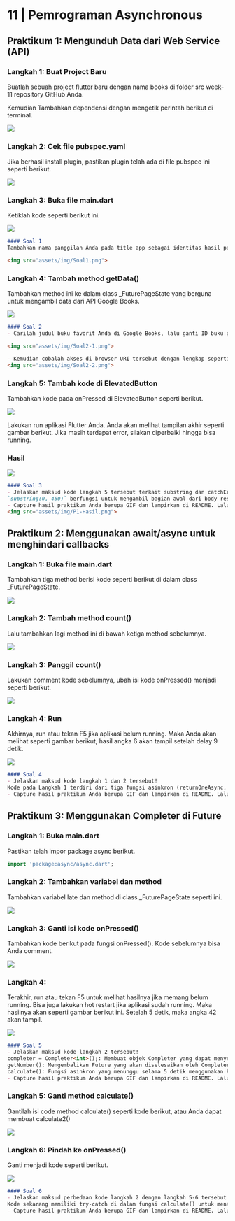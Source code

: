 # 11 | Pemrograman Asynchronous

## Praktikum 1: Mengunduh Data dari Web Service (API)

### Langkah 1: Buat Project Baru
Buatlah sebuah project flutter baru dengan nama books di folder src week-11 repository GitHub Anda.

Kemudian Tambahkan dependensi  dengan mengetik perintah berikut di terminal.

<img src="assets/img/P1-Langkah1.png">

### Langkah 2: Cek file pubspec.yaml
Jika berhasil install plugin, pastikan plugin  telah ada di file pubspec ini seperti berikut.

<img src="assets/img/P1-Langkah2.png">


### Langkah 3: Buka file main.dart
Ketiklah kode seperti berikut ini.

<img src="assets/img/P1-Langkah3.png">

```md
#### Soal 1
Tambahkan nama panggilan Anda pada title app sebagai identitas hasil pekerjaan Anda.

<img src="assets/img/Soal1.png">
```

### Langkah 4: Tambah method getData()
Tambahkan method ini ke dalam class _FuturePageState yang berguna untuk mengambil data dari API Google Books.

<img src="assets/img/P1-Langkah4.png">

```md
#### Soal 2
- Carilah judul buku favorit Anda di Google Books, lalu ganti ID buku pada variabel path di kode tersebut. Caranya ambil di URL browser Anda seperti gambar berikut ini.

<img src="assets/img/Soal2-1.png">

- Kemudian cobalah akses di browser URI tersebut dengan lengkap seperti ini. Jika menampilkan data JSON, maka Anda telah berhasil. Lakukan capture milik Anda dan tulis di README pada laporan praktikum. Lalu lakukan commit dengan pesan "W11: Soal 2".
<img src="assets/img/Soal2-2.png">
```

### Langkah 5: Tambah kode di ElevatedButton
Tambahkan kode pada onPressed di ElevatedButton seperti berikut.

<img src="assets/img/P1-Langkah5.png">

Lakukan run aplikasi Flutter Anda. Anda akan melihat tampilan akhir seperti gambar berikut. Jika masih terdapat error, silakan diperbaiki hingga bisa running.

### Hasil
<img src="assets/img/P1-Hasil.png">

```md
#### Soal 3
- Jelaskan maksud kode langkah 5 tersebut terkait substring dan catchError!
`substring(0, 450)` berfungsi untuk mengambil bagian awal dari body respons HTTP dengan panjang maksimal 450 karakter. `catchError` berfungsi untuk menangani error yang mungkin terjadi saat memanggil fungsi getData(). 
- Capture hasil praktikum Anda berupa GIF dan lampirkan di README. Lalu lakukan commit dengan pesan "W11: Soal 3".
<img src="assets/img/P1-Hasil.png">

```

## Praktikum 2: Menggunakan await/async untuk menghindari callbacks

### Langkah 1: Buka file main.dart
Tambahkan tiga method berisi kode seperti berikut di dalam class _FuturePageState.

<img src="assets/img/P2-Langkah1.png">

### Langkah 2: Tambah method count()
Lalu tambahkan lagi method ini di bawah ketiga method sebelumnya.

<img src="assets/img/P2-Langkah2.png">

### Langkah 3: Panggil count()
Lakukan comment kode sebelumnya, ubah isi kode onPressed() menjadi seperti berikut.

<img src="assets/img/P2-Langkah3.png">

### Langkah 4: Run
Akhirnya, run atau tekan F5 jika aplikasi belum running. Maka Anda akan melihat seperti gambar berikut, hasil angka 6 akan tampil setelah delay 9 detik.

<img src="assets/img/P2-Langkah4.png">

```md
#### Soal 4
- Jelaskan maksud kode langkah 1 dan 2 tersebut!
Kode pada Langkah 1 terdiri dari tiga fungsi asinkron (returnOneAsync, returnTwoAsync, dan returnThreeAsync) yang masing-masing menunggu selama 3 detik sebelum mengembalikan angka 1, 2, dan 3. Pada Langkah 2, saat tombol GO! ditekan, fungsi count() dipanggil untuk menjalankan proses tersebut, kemungkinan menjumlahkan hasil dari ketiga fungsi asinkron tersebut.
- Capture hasil praktikum Anda berupa GIF dan lampirkan di README. Lalu lakukan commit dengan pesan "W11: Soal 4".
``` 


## Praktikum 3: Menggunakan Completer di Future

### Langkah 1: Buka main.dart
Pastikan telah impor package async berikut.

```dart
import 'package:async/async.dart';
```

### Langkah 2: Tambahkan variabel dan method
Tambahkan variabel late dan method di class _FuturePageState seperti ini.

<img src="assets/img/P3-Langkah2.png">

### Langkah 3: Ganti isi kode onPressed()
Tambahkan kode berikut pada fungsi onPressed(). Kode sebelumnya bisa Anda comment.

<img src="assets/img/P3-Langkah3.png">

### Langkah 4:
Terakhir, run atau tekan F5 untuk melihat hasilnya jika memang belum running. Bisa juga lakukan hot restart jika aplikasi sudah running. Maka hasilnya akan seperti gambar berikut ini. Setelah 5 detik, maka angka 42 akan tampil.

<img src="assets/img/P3-Langkah4.png">

```md
#### Soal 5
- Jelaskan maksud kode langkah 2 tersebut!
completer = Completer<int>();: Membuat objek Completer yang dapat menyelesaikan sebuah Future dengan nilai bertipe int.
getNumber(): Mengembalikan Future yang akan diselesaikan oleh Completer setelah proses perhitungan selesai.
calculate(): Fungsi asinkron yang menunggu selama 5 detik menggunakan Future.delayed sebelum memanggil completer.complete(42);, yang menyelesaikan Future dengan nilai 42.
- Capture hasil praktikum Anda berupa GIF dan lampirkan di README. Lalu lakukan commit dengan pesan "W11: Soal 5".
```

### Langkah 5: Ganti method calculate()
Gantilah isi code method calculate() seperti kode berikut, atau Anda dapat membuat calculate2()

<img src="assets/img/P3-Langkah5.png">

### Langkah 6: Pindah ke onPressed()
Ganti menjadi kode seperti berikut.

<img src="assets/img/P3-Langkah6.png">


```md
#### Soal 6
- Jelaskan maksud perbedaan kode langkah 2 dengan langkah 5-6 tersebut!
Kode sekarang memiliki try-catch di dalam fungsi calculate() untuk menangkap error. Jika terjadi error, completer.completeError({}) dipanggil, menandakan bahwa Future berakhir dengan error.
- Capture hasil praktikum Anda berupa GIF dan lampirkan di README. Lalu lakukan commit dengan pesan "W11: Soal 6".
```